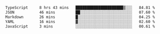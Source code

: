 <!--START_SECTION:waka-->

```txt
TypeScript     8 hrs 43 mins   █████████████████████▒░░░   84.81 %
JSON           46 mins         ██░░░░░░░░░░░░░░░░░░░░░░░   07.60 %
Markdown       26 mins         █░░░░░░░░░░░░░░░░░░░░░░░░   04.25 %
YAML           16 mins         ▓░░░░░░░░░░░░░░░░░░░░░░░░   02.60 %
JavaScript     3 mins          ░░░░░░░░░░░░░░░░░░░░░░░░░   00.61 %
```

<!--END_SECTION:waka-->
